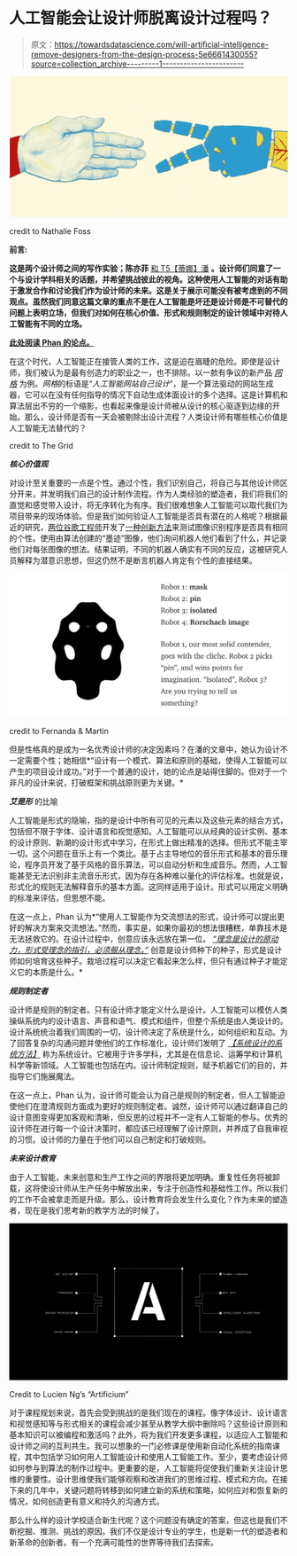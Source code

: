 # 人工智能会让设计师脱离设计过程吗？

> 原文：<https://towardsdatascience.com/will-artificial-intelligence-remove-designers-from-the-design-process-5e6661430055?source=collection_archive---------1----------------------->

![](img/d245eb12e56f3c76d29866f35e24c96b.png)

credit to Nathalie Foss

**前言:**

**这是两个设计师之间的写作实验；陈亦菲** [和 T5【蒂娜】潘](https://medium.com/@tinaphanner) **。设计师们同意了一个与设计学科相关的话题，并希望挑战彼此的视角。这种使用人工智能的对话有助于激发合作和讨论我们作为设计师的未来。这是关于展示可能没有被考虑到的不同观点。虽然我们同意这篇文章的重点不是在人工智能是坏还是设计师是不可替代的问题上表明立场，但我们对如何在核心价值、形式和规则制定的设计领域中对待人工智能有不同的立场。**

[**此处阅读 Phan 的论点。**](https://medium.com/@tinaphanner/will-humans-ever-allow-artificial-intelligence-to-be-truly-useful-as-the-designer-5609866448e3)

在这个时代，人工智能正在接管人类的工作，这是迫在眉睫的危险。即使是设计师，我们被认为是最有创造力的职业之一，也不排除。以一款有争议的新产品 [*网格*](https://thegrid.io/) 为例。*网格*的标语是“*人工智能网站自己设计*”，是一个算法驱动的网站生成器，它可以在没有任何指导的情况下自动生成体面设计的多个选择。这是计算机和算法层出不穷的一个缩影，也看起来像是设计师被从设计的核心驱逐到边缘的开始。那么，设计师是否有一天会被剔除出设计流程？人类设计师有哪些核心价值是人工智能无法替代的？

credit to The Grid

***核心价值观***

对设计至关重要的一点是个性。通过个性，我们识别自己，将自己与其他设计师区分开来，并发明我们自己的设计制作流程。作为人类经验的塑造者，我们将我们的直觉和感觉带入设计，将无序转化为有序。我们很难想象人工智能可以取代我们为项目带来的现场体验。但是我们如何验证人工智能是否具有潜在的人格呢？根据最近的研究，[两位谷歌工程师](https://medium.com/@hint_fm)开发了[一种创新方法](https://medium.com/@hint_fm/move-over-turing-23b26027f049)来测试图像识别程序是否具有相同的个性。使用由算法创建的“墨迹”图像，他们询问机器人他们看到了什么，并记录他们对每张图像的想法。结果证明，不同的机器人确实有不同的反应，这被研究人员解释为潜意识思想，但这仍然不是断言机器人肯定有个性的直接结果。

![](img/0032751e338408083ac93202e9d52418.png)

credit to Fernanda & Martin

但是性格真的是成为一名优秀设计师的决定因素吗？在潘的文章中，她认为设计不一定需要个性；她相信*“设计有一个模式、算法和原则的基础，使得人工智能可以产生的项目设计成功。”对于一个普通的设计，她的论点是站得住脚的。但对于一个非凡的设计来说，打破框架和挑战原则更为关键。*

***艾是形*** 的比喻

人工智能是形式的隐喻，指的是设计中所有可见的元素以及这些元素的结合方式，包括但不限于字体、设计语言和视觉感知。人工智能可以从经典的设计实例、基本的设计原则、新潮的设计形式中学习，在形式上做出精准的选择。但形式不能主宰一切。这个问题在音乐上有一个类比。基于占主导地位的音乐形式和基本的音乐理论，程序员开发了基于风格的音乐算法，可以自动分析和生成音乐。然而，人工智能甚至无法识别非主流音乐形式，因为存在各种难以量化的评估标准。也就是说，形式化的规则无法解释音乐的基本方面。这同样适用于设计。形式可以用定义明确的标准来评估，但思想不能。

在这一点上，Phan 认为*“使用人工智能作为交流想法的形式，设计师可以提出更好的解决方案来交流想法。”然而，事实是，如果你最初的想法很糟糕，单靠技术是无法拯救它的。在设计过程中，创意应该永远放在第一位。 [*“理念是设计的原动力，形式受理念的指引，必须服从理念。”*](http://daphne.palomar.edu/design/dprocess.html) 创意是设计师种下的种子，形式是设计师如何培育这些种子。栽培过程可以决定它看起来怎么样，但只有通过种子才能定义它的本质是什么。*

***规则制定者***

设计师是规则的制定者。只有设计师才能定义什么是设计。人工智能可以模仿人类操纵系统内的设计语言、声音和语气、模式和组件，但整个系统是由人类设计的。设计系统统治着我们周围的一切，设计师决定了系统是什么，如何组织和互动。为了回答复杂的沟通问题并使他们的工作标准化，设计师们发明了 [*【系统设计的系统方法】*](https://www.techopedia.com/definition/29998/system-design) 称为系统设计。它被用于许多学科，尤其是在信息论、运筹学和计算机科学等新领域。人工智能也包括在内。设计师制定规则，赋予机器它们的目的，并指导它们施展魔法。

在这一点上，Phan 认为，设计师可能会认为自己是规则的制定者，但人工智能迫使他们在澄清规则方面成为更好的规则制定者。诚然，设计师可以通过翻译自己的设计意图变得更加客观和清晰，但反思的过程并不一定有人工智能的参与。优秀的设计师在进行每一个设计决策时，都应该已经理解了设计原则，并养成了自我审视的习惯。设计师的力量在于他们可以自己制定和打破规则。

***未来设计教育***

由于人工智能，未来创意和生产工作之间的界限将更加明确。重复性任务将被卸载，这将使设计师从生产任务中解放出来，专注于创造性和基础性工作。所以我们的工作不会被拿走而是升级。那么，设计教育将会发生什么变化？作为未来的塑造者，现在是我们思考新的教学方法的时候了。

![](img/c4f9d0617e57eb3f016038069376a261.png)

Credit to Lucien Ng’s “Artificium”

对于课程规划来说，首先会受到挑战的是我们现在的课程。像字体设计、设计语言和视觉感知等与形式相关的课程会减少甚至从教学大纲中删除吗？这些设计原则和基本知识可以被编程和激活吗？此外，将为我们开发更多课程，以适应人工智能和设计师之间的互利共生。我可以想象的一门必修课是使用新自动化系统的指南课程，其中包括学习如何用人工智能设计和使用人工智能工作。至少，要考虑设计师如何参与到算法的制作过程中。更重要的是，人工智能将促使我们重新关注设计思维的重要性。设计思维使我们能够观察和改进我们的思维过程、模式和方向。在接下来的几年中，关键问题将转移到如何建立新的系统和策略，如何应对和恢复新的情况，如何创造更有意义和持久的沟通方式。

那么什么样的设计学校适合新生代呢？这个问题没有确定的答案，但这也是我们不断挖掘、推测、挑战的原因。我们不仅是设计专业的学生，也是新一代的塑造者和新革命的创新者。有一个充满可能性的世界等待我们去探索。